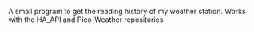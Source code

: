 A small program to get the reading history of my weather station.
Works with the HA_API and Pico-Weather repositories
